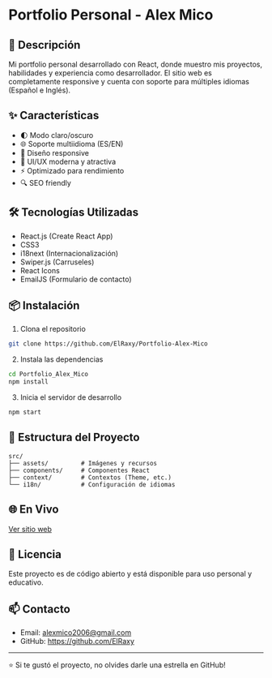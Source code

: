 # Portfolio Personal - Alex Mico

## 🚀 Descripción
Mi portfolio personal desarrollado con React, donde muestro mis proyectos, habilidades y experiencia como desarrollador. El sitio web es completamente responsive y cuenta con soporte para múltiples idiomas (Español e Inglés).

## ✨ Características
- 🌓 Modo claro/oscuro
- 🌐 Soporte multiidioma (ES/EN)
- 📱 Diseño responsive
- 🎨 UI/UX moderna y atractiva
- ⚡ Optimizado para rendimiento
- 🔍 SEO friendly

## 🛠️ Tecnologías Utilizadas
- React.js (Create React App)
- CSS3
- i18next (Internacionalización)
- Swiper.js (Carruseles)
- React Icons
- EmailJS (Formulario de contacto)

## 📦 Instalación
1. Clona el repositorio
```bash
git clone https://github.com/ElRaxy/Portfolio-Alex-Mico
```

2. Instala las dependencias
```bash
cd Portfolio_Alex_Mico
npm install
```

3. Inicia el servidor de desarrollo
```bash
npm start
```

## 🎯 Estructura del Proyecto
```
src/
├── assets/         # Imágenes y recursos
├── components/     # Componentes React
├── context/        # Contextos (Theme, etc.)
└── i18n/           # Configuración de idiomas
```

## 🌐 En Vivo
[Ver sitio web](https://portfolioalex-blush.vercel.app/)

## 📝 Licencia
Este proyecto es de código abierto y está disponible para uso personal y educativo.

## 📫 Contacto
- Email: alexmico2006@gmail.com
- GitHub: https://github.com/ElRaxy

---
⭐️ Si te gustó el proyecto, no olvides darle una estrella en GitHub!